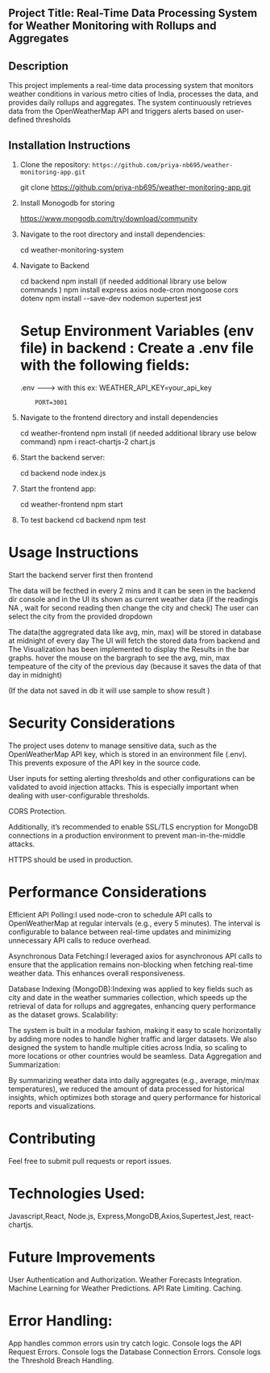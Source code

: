 ## Project Title: Real-Time Data Processing System for Weather Monitoring with Rollups and Aggregates

## Description
This project implements a real-time data processing system that monitors weather conditions in various metro cities of India, processes the data, and provides daily rollups and aggregates. The system continuously retrieves data from the OpenWeatherMap API and triggers alerts based on user-defined thresholds

## Installation Instructions
1. Clone the repository: `https://github.com/priya-nb695/weather-monitoring-app.git`
   
    git clone https://github.com/priya-nb695/weather-monitoring-app.git

2. Install Monogodb for storing 

   https://www.mongodb.com/try/download/community    

3. Navigate to the root directory and install dependencies: 
   
    cd  weather-monitoring-system
    
4. Navigate to Backend

     cd backend 
     npm install
     (if needed additional library use below commands ) 
     npm install express axios node-cron mongoose cors dotenv
     npm install --save-dev nodemon supertest jest
   
    # Setup Environment Variables (env file)  in backend  : Create a .env file with the following fields:
    .env ---> with this 
     ex:   WEATHER_API_KEY=your_api_key
           
           PORT=3001

5. Navigate to the frontend directory and install dependencies
   
    cd weather-frontend
    npm install
    (if needed additional library use below command)
    npm i  react-chartjs-2 chart.js


6. Start the backend server:
   
   cd backend
   node index.js
  
7. Start the frontend app:

   cd weather-frontend
   npm start

8. To test backend 
   cd backend
   npm test


   
# Usage Instructions

Start the backend server first then frontend 

The  data will be fecthed in every 2 mins and it can be seen in the backend dir console and in the UI its shown as current weather data (if the  readingis  NA , wait for second reading  then change the city and check)
The user can select the city from the provided dropdown

The  data(the aggregrated data like avg, min, max) will be stored in database at midnight of every day 
The UI will fetch the stored data from backend and The Visualization has been implemented to  display  the Results in the bar graphs.
hover the mouse on the bargraph  to see the avg, min, max tempeature of the city of the previous day (because it saves the data of that day in midnight)

(If the data not saved  in db it will use sample to show result )


# Security Considerations

The project uses dotenv to manage sensitive data, such as the OpenWeatherMap API key, which is stored in an environment file (.env). This prevents exposure of the API key in the source code.

User inputs for setting alerting thresholds and other configurations can be validated to avoid injection attacks. This is especially important when dealing with user-configurable thresholds.

CORS Protection.

Additionally, it’s recommended to enable SSL/TLS encryption for MongoDB connections in a production environment to prevent man-in-the-middle attacks.

HTTPS should be used in production.

# Performance Considerations

Efficient API Polling:I used node-cron to schedule API calls to OpenWeatherMap at regular intervals (e.g., every 5 minutes). The interval is configurable to balance between real-time updates and minimizing unnecessary API calls to reduce overhead.

Asynchronous Data Fetching:I leveraged axios for asynchronous API calls to ensure that the application remains non-blocking when fetching real-time weather data. This enhances overall responsiveness.

Database Indexing (MongoDB):Indexing was applied to key fields such as city and date in the weather summaries collection, which speeds up the retrieval of data for rollups and aggregates, enhancing query performance as the dataset grows.
Scalability:

The system is built in a modular fashion, making it easy to scale horizontally by adding more nodes to handle higher traffic and larger datasets. We also designed the system to handle multiple cities across India, so scaling to more locations or other countries would be seamless.
Data Aggregation and Summarization:

By summarizing weather data into daily aggregates (e.g., average, min/max temperatures), we reduced the amount of data processed for historical insights, which optimizes both storage and query performance for historical reports and visualizations.

# Contributing
Feel free to submit pull requests or report issues.

# Technologies Used:
Javascript,React, Node.js, Express,MongoDB,Axios,Supertest,Jest, react-chartjs.

# Future Improvements
User Authentication and Authorization.
Weather Forecasts Integration.
Machine Learning for Weather Predictions.
API Rate Limiting.
Caching.

# Error Handling: 
App handles common errors usin try catch logic.
Console logs the API Request Errors.
Console logs the Database Connection Errors. 
Console logs the Threshold Breach Handling.



